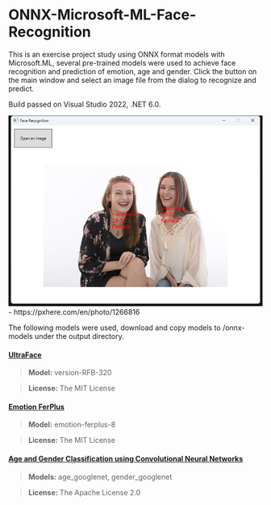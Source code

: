 # ONNX-Microsoft-ML-Face-Recognition
This is an exercise project study using ONNX format models with Microsoft.ML, several pre-trained models were used to achieve face recognition and prediction of emotion, age and gender.
Click the button on the main window and select an image file from the dialog to recognize and predict.

Build passed on Visual Studio 2022, .NET 6.0.

<img src="Images/image000.png" width="800"/>
- https://pxhere.com/en/photo/1266816


The following models were used, download and copy models to /onnx-models under the output directory.

#### [UltraFace](https://github.com/onnx/models/tree/main/vision/body_analysis/ultraface)

> **Model:** version-RFB-320

> **License:** The MIT License

#### [Emotion FerPlus](https://github.com/onnx/models/tree/main/vision/body_analysis/emotion_ferplus)

> **Model:** emotion-ferplus-8

> **License:** The MIT License

#### [Age and Gender Classification using Convolutional Neural Networks](https://github.com/onnx/models/tree/main/vision/body_analysis/age_gender)

> **Models:** age_googlenet, gender_googlenet

> **License:** The Apache License 2.0
